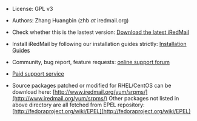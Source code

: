 * License: GPL v3
* Authors: Zhang Huangbin (zhb _at_ iredmail.org)

* Check whether this is the lastest version:
  [Download the latest iRedMail](http://www.iredmail.org/download.html)

* Install iRedMail by following our installation guides strictly:
  [Installation Guides](http://www.iredmail.org/docs/)

* Community, bug report, feature requests:
  [online support forum](http://www.iredmail.org/forum/)

* [Paid support service](http://www.iredmail.org/support.html)

* Source packages patched or modified for RHEL/CentOS can be download here:
  [http://www.iredmail.org/yum/srpms/](http://www.iredmail.org/yum/srpms/)
  Other packages not listed in above directory are all fetched from EPEL
  repository: [http://fedoraproject.org/wiki/EPEL](http://fedoraproject.org/wiki/EPEL)
